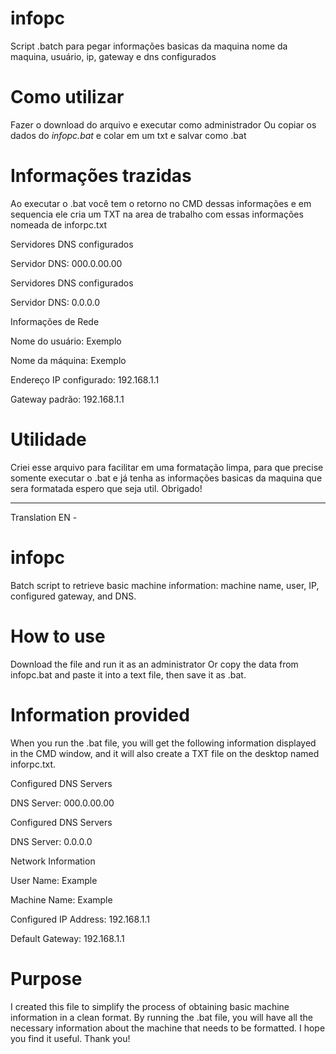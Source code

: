 # infopc
Script .batch para pegar informações basicas da maquina nome da maquina, usuário, ip, gateway e dns configurados


# Como utilizar

Fazer o download do arquivo e executar como administrador
Ou copiar os dados do _infopc.bat_ e colar em um txt e salvar como .bat

# Informações trazidas

Ao executar o .bat você tem o retorno no CMD dessas informações e em sequencia ele cria um TXT na area de trabalho com essas informações nomeada de inforpc.txt

Servidores DNS configurados 
 
Servidor DNS: 000.0.00.00 
 
 
Servidores DNS configurados 
 
Servidor DNS: 0.0.0.0
 

Informações de Rede 

Nome do usuário: Exemplo

Nome da máquina: Exemplo 

Endereço IP configurado: 192.168.1.1

Gateway padrão: 192.168.1.1 

# Utilidade

Criei esse arquivo para facilitar em uma formatação limpa, para que precise somente executar o .bat e já tenha as informações basicas da maquina que sera formatada
espero que seja util. Obrigado!

-----------------------------------------------------------------------------------------------------------

 Translation EN -

# infopc
Batch script to retrieve basic machine information: machine name, user, IP, configured gateway, and DNS.

# How to use

Download the file and run it as an administrator
Or copy the data from infopc.bat and paste it into a text file, then save it as .bat.

# Information provided

When you run the .bat file, you will get the following information displayed in the CMD window, and it will also create a TXT file on the desktop named inforpc.txt.

Configured DNS Servers

DNS Server: 000.0.00.00


Configured DNS Servers

DNS Server: 0.0.0.0


Network Information

User Name: Example

Machine Name: Example

Configured IP Address: 192.168.1.1

Default Gateway: 192.168.1.1

# Purpose

I created this file to simplify the process of obtaining basic machine information in a clean format. By running the .bat file, you will have all the necessary information 
about the machine that needs to be formatted. I hope you find it useful. Thank you!

